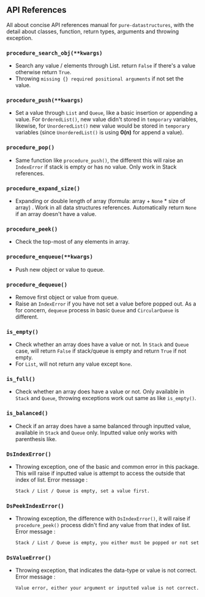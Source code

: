 ## API References

All about concise API references manual for `pure-datastructures`, with the detail about classes, function, return types, arguments and throwing exception.

### `procedure_search_obj(**kwargs)`

- Search any value / elements through List. return `False` if there's a value otherwise return `True`.
- Throwing `missing {} required positional arguments` if not set the value.

### `procedure_push(**kwargs)`

- Set a value through `List` and `Queue`, like a basic insertion or appending a value. For `OrderedList()`, new value didn't stored in `temporary` variables, likewise, for `UnorderedList()` new value would be stored in `temporary` variables (since `UnorderedList()` is using **0(n)** for append a value).

### `procedure_pop()`

- Same function like `procedure_push()`, the different this will raise an `IndexError` if stack is empty or has no value. Only work in Stack references.

### `procedure_expand_size()`

- Expanding or double length of array (formula: array + `None` * size of array) . Work in all data structures references. Automatically return `None` if an array doesn't have a value.

### `procedure_peek()`

- Check the top-most of any elements in array.

### `procedure_enqueue(**kwargs)`

- Push new object or value to queue.

### `procedure_dequeue()`

- Remove first object or value from queue.
- Raise an `IndexError` if you have not set a value before popped out. As a for concern, `dequeue` process in basic `Queue` and `CircularQueue` is different.

### `is_empty()`

- Check whether an array does have a value or not. In `Stack` and `Queue` case, will return `False` if stack/queue is empty and return `True` if not empty.
- For `List`, will not return any value except `None`.

### `is_full()`

- Check whether an array does have a value or not. Only available in `Stack` and `Queue`, throwing exceptions work out same as like `is_empty()`.

### `is_balanced()`

- Check if an array does have a same balanced through inputted value, available in `Stack` and `Queue` only. Inputted value only works with parenthesis like.

### `DsIndexError()`

- Throwing exception, one of the basic and common error in this package. This will raise if inputted value is attempt to access the outside that index of list. Error message :

    ```sh
    Stack / List / Queue is empty, set a value first.
    ```

### `DsPeekIndexError()`

- Throwing exception, the difference with `DsIndexError()`, it will raise if `procedure_peek()` process didn't find any value from that index of list. Error message :

    ```sh
    Stack / List / Queue is empty, you either must be popped or not set a value.
    ```

### `DsValueError()`

- Throwing exception, that indicates the data-type or value is not correct. Error message :

    ```sh
    Value error, either your argument or inputted value is not correct.
    ```